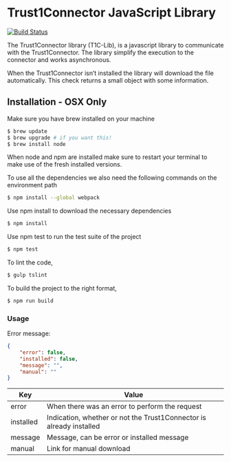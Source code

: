 # Trust1Connector JavaScript Library
[![Build Status](https://travis-ci.com/Trust1Team/t1c-lib-js.svg?token=Gnzr2xhdJbZMGJQ8i5nK&branch=develop)](https://travis-ci.com/Trust1Team/t1c-lib-js)

The Trust1Connector library (T1C-Lib), is a javascript library to communicate with the Trust1Connector. The library simplify the execution to the connector and works asynchronous.

When the Trust1Connector isn’t installed the library will download the file automatically. This check returns a small object with some information.

## Installation - OSX Only
Make sure you have brew installed on your machine
```bash
$ brew update
$ brew upgrade # if you want this!
$ brew install node
```
When node and npm are installed make sure to restart your terminal to make use of the fresh installed versions.

To use all the dependencies we also need the following commands on the environment path
```bash
$ npm install --global webpack
```

Use npm install to download the necessary dependencies
```bash
$ npm install
```

Use npm test to run the test suite of the project
```bash
$ npm test
```

To lint the code,
```bash
$ gulp tslint
```

To build the project to the right format,
```bash
$ npm run build
```

### Usage ###
Error message:
```json
{
    "error": false,
    "installed": false,
    "message": "",
    "manual": ""
}
```
| Key | Value |
|-----------|---------------------------------------------------------------------|
| error | When there was an error to perform the request |
| installed | Indication, whether or not the Trust1Connector is already installed |
| message | Message, can be error or installed message |
| manual | Link for manual download |